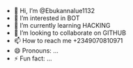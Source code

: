 - 👋 Hi, I’m @Ebukannalue1132
- 👀 I’m interested in BOT 
- 🌱 I’m currently learning HACKING
- 💞️ I’m looking to collaborate on GITHUB
- 📫 How to reach me +2349070810971
- 😄 Pronouns: ...
- ⚡ Fun fact: ...

<!---
Ebukannalue1132/Ebukannalue1132 is a ✨ special ✨ repository because its `README.md` (this file) appears on your GitHub profile.
You can click the Preview link to take a look at your changes.
--->
